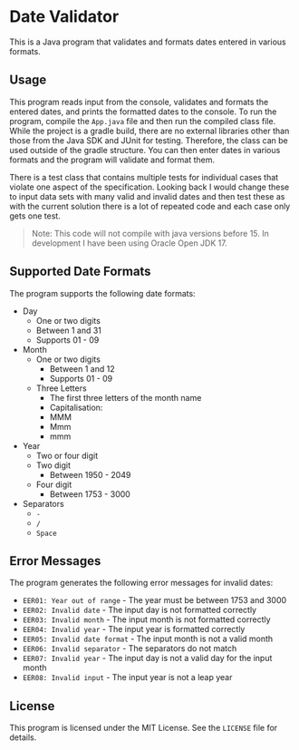 # Date Validator

This is a Java program that validates and formats dates entered in various formats.

## Usage

This program reads input from the console, validates and formats the entered dates, and prints the formatted dates to the console. To run the program, compile the `App.java` file and then run the compiled class file. While the project is a gradle build, there are no external libraries other than those from the Java SDK and JUnit for testing. Therefore, the class can be used outside of the gradle structure. You can then enter dates in various formats and the program will validate and format them.

There is a test class that contains multiple tests for individual cases that violate one aspect of the specification. Looking back I would change these to input data sets with many valid and invalid dates and then test these as with the current solution there is a lot of repeated code and each case only gets one test.


>Note: This code will not compile with java versions before 15. In development I have been using Oracle Open JDK 17.

## Supported Date Formats

The program supports the following date formats:

- Day
  - One or two digits
  - Between 1 and 31
  - Supports 01 - 09
- Month
  - One or two digits
    - Between 1 and 12
    - Supports 01 - 09
  - Three Letters
    - The first three letters of the month name
    - Capitalisation:
    - MMM
    - Mmm
    - mmm
- Year
  - Two or four digit
  - Two digit
    - Between 1950 - 2049
  - Four digit
    - Between 1753 - 3000
- Separators 
  - `-`
  - `/`
  - `Space`

## Error Messages

The program generates the following error messages for invalid dates:

- `EER01: Year out of range` - The year must be between 1753 and 3000
- `EER02: Invalid date` - The input day is not formatted correctly
- `EER03: Invalid month` - The input month is not formatted correctly
- `EER04: Invalid year` - The input year is formatted correctly
- `EER05: Invalid date format` - The input month is not a valid month
- `EER06: Invalid separator` - The separators do not match
- `EER07: Invalid year` - The input day is not a valid day for the input month
- `EER08: Invalid input` - The input year is not a leap year



## License

This program is licensed under the MIT License. See the `LICENSE` file for details.

